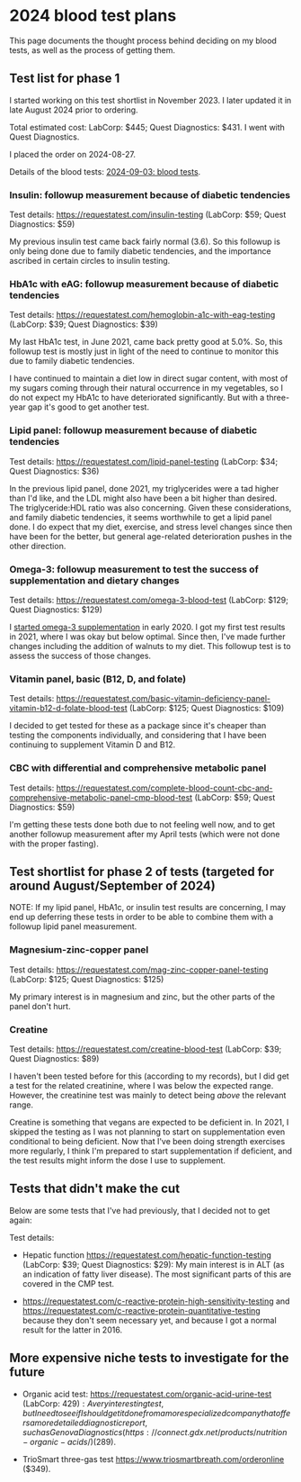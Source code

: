 # 2024 blood test plans

This page documents the thought process behind deciding on my blood
tests, as well as the process of getting them.

## Test list for phase 1

I started working on this test shortlist in November 2023. I later
updated it in late August 2024 prior to ordering.

Total estimated cost: LabCorp: $445; Quest Diagnostics: $431. I went
with Quest Diagnostics.

I placed the order on 2024-08-27.

Details of the blood tests: [2024-09-03: blood
tests](2024-09-03-blood-tests.md).

### Insulin: followup measurement because of diabetic tendencies

Test details: https://requestatest.com/insulin-testing (LabCorp: $59; Quest Diagnostics: $59)

My previous insulin test came back fairly normal (3.6). So this
followup is only being done due to family diabetic tendencies, and the
importance ascribed in certain circles to insulin testing.

### HbA1c with eAG: followup measurement because of diabetic tendencies

Test details: https://requestatest.com/hemoglobin-a1c-with-eag-testing (LabCorp: $39; Quest Diagnostics: $39)

My last HbA1c test, in June 2021, came back pretty good at 5.0%. So,
this followup test is mostly just in light of the need to continue to
monitor this due to family diabetic tendencies.

I have continued to maintain a diet low in direct sugar content, with
most of my sugars coming through their natural occurrence in my
vegetables, so I do not expect my HbA1c to have deteriorated
significantly. But with a three-year gap it's good to get another
test.

### Lipid panel: followup measurement because of diabetic tendencies

Test details: https://requestatest.com/lipid-panel-testing (LabCorp: $34; Quest Diagnostics: $36)

In the previous lipid panel, done 2021, my triglycerides were a tad
higher than I'd like, and the LDL might also have been a bit higher
than desired. The triglyceride:HDL ratio was also concerning. Given
these considerations, and family diabetic tendencies, it seems
worthwhile to get a lipid panel done. I do expect that my diet,
exercise, and stress level changes since then have been for the
better, but general age-related deterioration pushes in the other
direction.

### Omega-3: followup measurement to test the success of supplementation and dietary changes

Test details: https://requestatest.com/omega-3-blood-test (LabCorp: $129; Quest Diagnostics: $129)

I [started omega-3
supplementation](../2019/2019-12-30-decision-to-start-taking-omega-3-supplements.md)
in early 2020. I got my first test results in 2021, where I was okay
but below optimal. Since then, I've made further changes including the
addition of walnuts to my diet. This followup test is to assess the
success of those changes.

### Vitamin panel, basic (B12, D, and folate)

Test details: https://requestatest.com/basic-vitamin-deficiency-panel-vitamin-b12-d-folate-blood-test (LabCorp: $125; Quest Diagnostics: $109)

I decided to get tested for these as a package since it's cheaper than
testing the components individually, and considering that I have been
continuing to supplement Vitamin D and B12.

### CBC with differential and comprehensive metabolic panel

Test details: https://requestatest.com/complete-blood-count-cbc-and-comprehensive-metabolic-panel-cmp-blood-test (LabCorp: $59; Quest Diagnostics: $59)

I'm getting these tests done both due to not feeling well now, and to
get another followup measurement after my April tests (which were not
done with the proper fasting).

## Test shortlist for phase 2 of tests (targeted for around August/September of 2024)

NOTE: If my lipid panel, HbA1c, or insulin test results are concerning,
I may end up deferring these tests in order to be able to combine them
with a followup lipid panel measurement.

### Magnesium-zinc-copper panel

Test details: https://requestatest.com/mag-zinc-copper-panel-testing (LabCorp: $125; Quest Diagnostics: $125)

My primary interest is in magnesium and zinc, but the other parts of the panel don't hurt.

### Creatine

Test details: https://requestatest.com/creatine-blood-test (LabCorp: $39; Quest Diagnostics: $89)

I haven't been tested before for this (according to my records), but I
did get a test for the related creatinine, where I was below the
expected range. However, the creatinine test was mainly to detect
being *above* the relevant range.

Creatine is something that vegans are expected to be deficient in. In
2021, I skipped the testing as I was not planning to start on
supplementation even conditional to being deficient. Now that I've
been doing strength exercises more regularly, I think I'm prepared to
start supplementation if deficient, and the test results might inform
the dose I use to supplement.

## Tests that didn't make the cut

Below are some tests that I've had previously, that I decided not to get again:

Test details:

* Hepatic function https://requestatest.com/hepatic-function-testing
  (LabCorp: $39; Quest Diagnostics: $29): My main interest is in ALT
  (as an indication of fatty liver disease). The most significant
  parts of this are covered in the CMP test.

* https://requestatest.com/c-reactive-protein-high-sensitivity-testing
  and https://requestatest.com/c-reactive-protein-quantitative-testing
  because they don't seem necessary yet, and because I got a normal
  result for the latter in 2016.

## More expensive niche tests to investigate for the future

* Organic acid test: https://requestatest.com/organic-acid-urine-test
  (LabCorp: $429): A very interesting test, but I need to see if I
  should get it done from a more specialized company that offers a
  more detailed diagnostic report, such as Genova Diagnostics
  (https://connect.gdx.net/products/nutrition-organic-acids/) ($289).

* TrioSmart three-gas test https://www.triosmartbreath.com/orderonline
  ($349).
